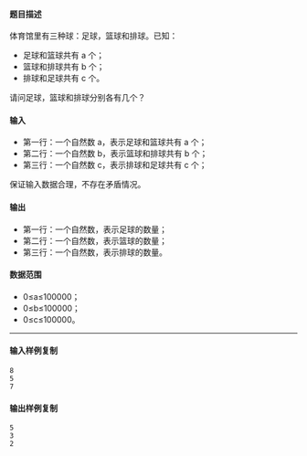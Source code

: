 #### 题目描述

体育馆里有三种球：足球，篮球和排球。已知：

-   足球和篮球共有 a 个；
-   篮球和排球共有 b 个；
-   排球和足球共有 c 个。

请问足球，篮球和排球分别各有几个？

#### 输入

-   第一行：一个自然数 a，表示足球和篮球共有 a 个；
-   第二行：一个自然数 b，表示篮球和排球共有 b 个；
-   第三行：一个自然数 c，表示排球和足球共有 c 个；

保证输入数据合理，不存在矛盾情况。

#### 输出

-   第一行：一个自然数，表示足球的数量；
-   第二行：一个自然数，表示篮球的数量；
-   第三行：一个自然数，表示排球的数量。

#### 数据范围

-   0≤a≤100000；
-   0≤b≤100000；
-   0≤c≤100000。

___

#### 输入样例复制

```
8
5
7
```

#### 输出样例复制

```
5
3
2
```